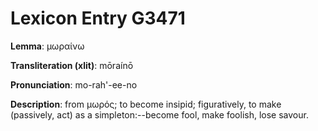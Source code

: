 # Lexicon Entry G3471

**Lemma**: μωραίνω

**Transliteration (xlit)**: mōraínō

**Pronunciation**: mo-rah'-ee-no

**Description**:
from μωρός; to become insipid; figuratively, to make (passively, act) as a simpleton:--become fool, make foolish, lose savour.
